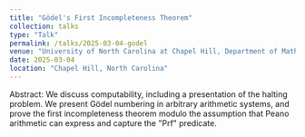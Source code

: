 ```yaml
---
title: "Gödel's First Incompleteness Theorem"
collection: talks
type: "Talk"
permalink: /talks/2025-03-04-godel
venue: "University of North Carolina at Chapel Hill, Department of Mathematics"
date: 2025-03-04
location: "Chapel Hill, North Carolina"
---
```


Abstract: We discuss computability, including a presentation of the halting problem. We present Gödel numbering in arbitrary arithmetic systems, and prove the first incompleteness theorem modulo the assumption that Peano arithmetic can express and capture the "Prf" predicate.

